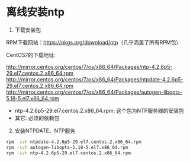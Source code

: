 # 离线安装ntp

1. 下载安装包

RPM下载网站：<https://pkgs.org/download/ntp>（几乎涵盖了所有RPM包）

CentOS7的下载地址:

<http://mirror.centos.org/centos/7/os/x86_64/Packages/ntp-4.2.6p5-29.el7.centos.2.x86_64.rpm>
<http://mirror.centos.org/centos/7/os/x86_64/Packages/ntpdate-4.2.6p5-29.el7.centos.2.x86_64.rpm>
<http://mirror.centos.org/centos/7/os/x86_64/Packages/autogen-libopts-5.18-5.el7.x86_64.rpm>

- ntp-4.2.6p5-29.el7.centos.2.x86_64.rpm: 这个包为NTP服务器的安装包
- 其它: 必须的依赖包

2. 安装NTPDATE、NTP服务

```sh
rpm -ivh ntpdate-4.2.6p5-29.el7.centos.2.x86_64.rpm
rpm -ivh autogen-libopts-5.18-5.el7.x86_64.rpm
rpm -ivh ntp-4.2.6p5-29.el7.centos.2.x86_64.rpm
```
